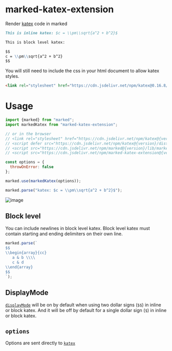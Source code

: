 # marked-katex-extension

Render [katex](https://katex.org/) code in marked

```markdown
This is inline katex: $c = \\pm\\sqrt{a^2 + b^2}$

This is block level katex:

$$
c = \\pm\\sqrt{a^2 + b^2}
$$
```

You will still need to include the css in your html document to allow katex styles.

```html
<link rel="stylesheet" href="https://cdn.jsdelivr.net/npm/katex@0.16.8/dist/katex.min.css" integrity="sha384-GvrOXuhMATgEsSwCs4smul74iXGOixntILdUW9XmUC6+HX0sLNAK3q71HotJqlAn" crossorigin="anonymous">
```

# Usage

```js
import {marked} from "marked";
import markedKatex from "marked-katex-extension";

// or in the browser
// <link rel="stylesheet" href="https://cdn.jsdelivr.net/npm/katex@{version}/dist/katex.min.css" integrity="sha384-n8MVd4RsNIU0tAv4ct0nTaAbDJwPJzDEaqSD1odI+WdtXRGWt2kTvGFasHpSy3SV" crossorigin="anonymous">
// <script defer src="https://cdn.jsdelivr.net/npm/katex@{version}/dist/katex.min.js" integrity="sha384-XjKyOOlGwcjNTAIQHIpgOno0Hl1YQqzUOEleOLALmuqehneUG+vnGctmUb0ZY0l8" crossorigin="anonymous"></script>
// <script src="https://cdn.jsdelivr.net/npm/marked@{version}/lib/marked.umd.js"></script>
// <script src="https://cdn.jsdelivr.net/npm/marked-katex-extension@{version}/lib/index.umd.js"></script>

const options = {
  throwOnError: false
};

marked.use(markedKatex(options));

marked.parse("katex: $c = \\pm\\sqrt{a^2 + b^2}$");
```

![image](https://user-images.githubusercontent.com/97994/188899567-e6e8268c-209e-4067-8f44-0ada16caacdd.png)

## Block level

You can include newlines in block level katex. Block level katex must contain starting and ending delimiters on their own line.

```js
marked.parse(`
$$
\\begin{array}{cc}
   a & b \\\\
   c & d
\\end{array}
$$
`);
```

## DisplayMode

[`displayMode`](https://katex.org/docs/options.html) will be on by default when using two dollar signs (`$$`) in inline or block katex. And it will be off by default for a single dollar sign (`$`) in inline or block katex.

## `options`

Options are sent directly to [`katex`](https://katex.org/docs/options.html)
